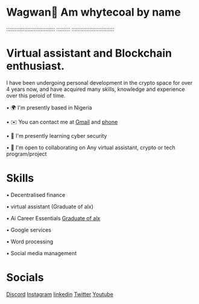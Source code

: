 # Wagwan👋 Am whytecoal by name
::::::::::::::::::::::::::::::::
:::::::::
::::::::::::::::::::::::::::
# Virtual assistant and Blockchain enthusiast.
I have been undergoing personal development in the crypto space for over 4 years now, and have acquired many skills, knowledge and experience over this peroid of time.


• 🌍 I'm presently based in Nigeria

• ✉️ You can contact me at [Gmail](nzegoodi89@gmail.com) and [phone](+2347048405296)

• 🧠 I'm presently learning cyber security

• 🤝  I'm open to collaborating on Any virtual assistant, crypto or tech program/project


 
# Skills
• Decentralised finance 

• virtual assistant (Graduate of alx)

• Ai Career Essentials [Graduate of alx](https://files.fm/u/8k7x44mwtz)

• Google services 

• Word processing 

• Social media management



# Socials


[Discord](Discordapp.com/users/1241878916646309989)
[Instagram](https://www.instagram.com/whytecoal_official?igsh=MWcxcjlraDNjNnVzNw%3D%3D&utm_source=qr)
[linkedin](https://www.linkedin.com/in/nzelu-goodness-001316290?trk=contact-info)
[Twitter](https://x.com/coal_whyte)
[Youtube](https://youtube.com/@whytekeys?si=RjDZN-kVoug_XTfl)

